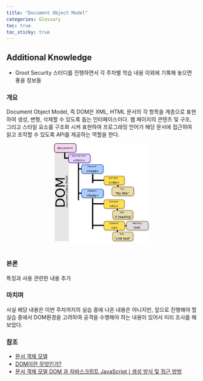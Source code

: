```yaml
---
title: "Document Object Model"
categories: Glossary
toc: true  
toc_sticky: true 
---
```


## Additional Knowledge
 - Groot Security 스터디를 진행하면서 각 주차별 학습 내용 이외에 기록해 놓으면 좋을 정보들

### 개요
  Document Object Model, 즉 DOM은 XML, HTML 문서의 각 항목을 계층으로 표현하여 생성, 변형, 삭제할 수 있도록 돕는 인터페이스이다. 웹 페이지의 콘텐츠 및 구조, 그리고 스타일 요소를 구조화 시켜 표현하여 프로그래밍 언어가 해당 문서에 접근하여 읽고 조작할 수 있도록 API를 제공하는 역할을 한다.
  <center><img src="/assets/230711/DOM.png" width="50%" height="50%" alt="DOM_Hierachy"></center><br/>

### 본론
  특징과 사용 관련한 내용 추가

### 마치며
  사실 해당 내용은 이번 주차까지의 실습 중에 나온 내용은 아니지만, 앞으로 진행해야 할 실습 중에서 DOM환경을 고려하여 공격을 수행해야 하는 내용이 있어서 미리 조사를 해 보았다.

### 참조
  * [문서 객체 모델](https://ko.wikipedia.org/wiki/문서_객체_모델)
  * [DOM이란 무엇인가?](https://velog.io/@godori/DOM이란-무엇인가)
  * [문서 객체 모델 DOM 과 자바스크립트 JavaScriptㅣ생성 방식 및 접근 방법](https://www.codestates.com/blog/content/dom-javascript)